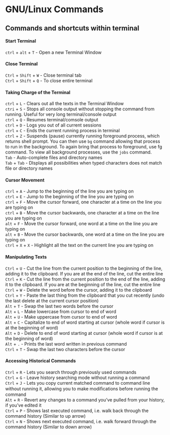 # GNU/Linux Commands

## Commands and shortcuts within terminal

#### Start Terminal

`ctrl` + `alt` + `T` - Open a new Terminal Window



#### Close Terminal

`Ctrl` + `Shift` + `W` - Close terminal tab <br>
`Ctrl` + `Shift` + `Q` - To close entire terminal


  
#### Taking Charge of the Terminal

`ctrl` + `L` - Clears out all the texts in the Terminal Window <br>
`ctri` + `S` - Stops all console output without stopping the command from running. Useful for very long terminal/console output <br>
`ctrl` + `Q` - Resumes terminal/comsole output <br>
`ctrl` + `D` - Logs you out of all current sessions <br>
`ctrl` + `C` - Ends the current running process in terminal <br>
`ctrl` + `Z` -  Suspends (pause) currently running foreground process, which returns shell prompt. You can then use `bg` command allowing that process to run in the background. To again bring that process to foreground, use fg command. To view all background processes, use the `jobs` command. <br>
`Tab` - Auto-complete files and directory names <br>
`Tab` + `Tab` - DIsplays all possibilities when typed characters does not match file or directory names



#### Cursor Movement

`ctrl` + `A` - Jump to the beginning of the line you are typing on <br>
`ctrl` + `E` - Jump to the beginning of the line you are typing on <br>
`ctrl` + `F` - Move the cursor forward, one character at a time on the line you are typing on <br>
`ctrl` + `B` - Move the cursor backwards, one character at a time on the line you are typing on <br>
`alt` + `F`  - Move the cursor forward, one word at a time on the line you are typing on <br>
`alt` + `B`  - Move the cursor backwards, one word at a time on the line you are typing on <br>
`ctrl` + `X` + `X` - Highlight all the text on the current line you are typing on



#### Manipulating Texts

`Ctrl` + `U` - Cut the line from the current position to the beginning of the line, adding it to the clipboard. If you are at the end of the line, cut the entire line <br>
`Ctrl` + `K` - Cut the line from the current position to the end of the line, adding it to the clipboard. If you are at the beginning of the line, cut the entire line <br>
`Ctrl` + `W` - Delete the word before the cursor, adding it to the clipboard <br>
`Ctrl` + `Y` - Paste the last thing from the clipboard that you cut recently (undo the last delete at the current cursor position) <br>
`Alt` + `T`  - Swap the last two words before the cursor <br>
`Alt` + `L`  - Make lowercase from cursor to end of word <br>
`Alt` + `U`  - Make uppercase from cursor to end of word <br>
`Alt` + `C`  - Capitalize to end of word starting at cursor (whole word if cursor is at the beginning of word) <br>
`Alt` + `D`  - Delete to end of word starting at cursor (whole word if cursor is at the beginning of word) <br>
`Alt` + `.`  - Prints the last word written in previous command <br>
`Ctrl` + `T` - Swap the last two characters before the cursor



#### Accessing Historical Commands

`Ctrl` + `R` - Lets you search through previously used commands <br>
`Ctrl` + `G` - Leave history searching mode without running a command <br>
`Ctrl` + `J` - Lets you copy current matched command to command line without running it, allowing you to make modiﬁcations before running the command <br>
`Alt` + `R`  - Revert any changes to a command you’ve pulled from your history, if you’ve edited it <br>
`Ctrl` + `P` - Shows last executed command, i.e. walk back through the command history (Similar to up arrow) <br>
`Ctrl` + `N` - Shows next executed command, i.e. walk forward through the command history (Similar to down arrow)
